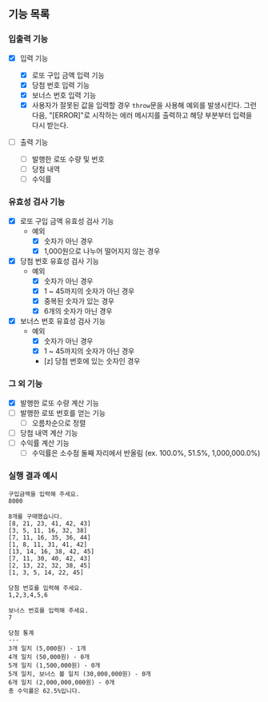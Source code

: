 ## 기능 목록

### 입출력 기능

- [x] 입력 기능

  - [x] 로또 구입 금액 입력 기능
  - [x] 당첨 번호 입력 기능
  - [x] 보너스 번호 입력 기능
  - [x] 사용자가 잘못된 값을 입력할 경우 `throw`문을 사용해 예외를 발생시킨다. 그런 다음, "[ERROR]"로 시작하는 에러 메시지를 출력하고 해당 부분부터 입력을 다시 받는다.

- [ ] 출력 기능
  - [ ] 발행한 로또 수량 및 번호
  - [ ] 당첨 내역
  - [ ] 수익률

### 유효성 검사 기능

- [x] 로또 구입 금액 유효성 검사 기능
  - 예외
    - [x] 숫자가 아닌 경우
    - [x] 1,000원으로 나누어 떨어지지 않는 경우
- [x] 당첨 번호 유효성 검사 기능
  - 예외
    - [x] 숫자가 아닌 경우
    - [x] 1 ~ 45까지의 숫자가 아닌 경우
    - [x] 중복된 숫자가 있는 경우
    - [x] 6개의 숫자가 아닌 경우
- [x] 보너스 번호 유효성 검사 기능
  - 예외
    - [x] 숫자가 아닌 경우
    - [x] 1 ~ 45까지의 숫자가 아닌 경우
    - [z] 당첨 번호에 있는 숫자인 경우

### 그 외 기능

- [x] 발행한 로또 수량 계산 기능
- [ ] 발행한 로또 번호를 얻는 기능
  - [ ] 오름차순으로 정렬
- [ ] 당첨 내역 계산 기능
- [ ] 수익률 계산 기능
  - [ ] 수익률은 소수점 둘째 자리에서 반올림 (ex. 100.0%, 51.5%, 1,000,000.0%)

### 실행 결과 예시

```
구입금액을 입력해 주세요.
8000

8개를 구매했습니다.
[8, 21, 23, 41, 42, 43]
[3, 5, 11, 16, 32, 38]
[7, 11, 16, 35, 36, 44]
[1, 8, 11, 31, 41, 42]
[13, 14, 16, 38, 42, 45]
[7, 11, 30, 40, 42, 43]
[2, 13, 22, 32, 38, 45]
[1, 3, 5, 14, 22, 45]

당첨 번호를 입력해 주세요.
1,2,3,4,5,6

보너스 번호를 입력해 주세요.
7

당첨 통계
---
3개 일치 (5,000원) - 1개
4개 일치 (50,000원) - 0개
5개 일치 (1,500,000원) - 0개
5개 일치, 보너스 볼 일치 (30,000,000원) - 0개
6개 일치 (2,000,000,000원) - 0개
총 수익률은 62.5%입니다.
```
